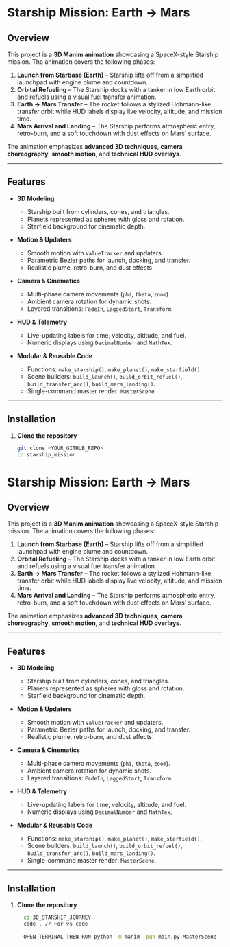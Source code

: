 # Starship Mission: Earth → Mars

## Overview
This project is a **3D Manim animation** showcasing a SpaceX-style Starship mission. The animation covers the following phases:

1. **Launch from Starbase (Earth)** – Starship lifts off from a simplified launchpad with engine plume and countdown.  
2. **Orbital Refueling** – The Starship docks with a tanker in low Earth orbit and refuels using a visual fuel transfer animation.  
3. **Earth → Mars Transfer** – The rocket follows a stylized Hohmann-like transfer orbit while HUD labels display live velocity, altitude, and mission time.  
4. **Mars Arrival and Landing** – The Starship performs atmospheric entry, retro-burn, and a soft touchdown with dust effects on Mars’ surface.  

The animation emphasizes **advanced 3D techniques**, **camera choreography**, **smooth motion**, and **technical HUD overlays**.  

---

## Features

- **3D Modeling**
  - Starship built from cylinders, cones, and triangles.
  - Planets represented as spheres with gloss and rotation.
  - Starfield background for cinematic depth.

- **Motion & Updaters**
  - Smooth motion with `ValueTracker` and updaters.
  - Parametric Bezier paths for launch, docking, and transfer.
  - Realistic plume, retro-burn, and dust effects.

- **Camera & Cinematics**
  - Multi-phase camera movements (`phi`, `theta`, `zoom`).
  - Ambient camera rotation for dynamic shots.
  - Layered transitions: `FadeIn`, `LaggedStart`, `Transform`.

- **HUD & Telemetry**
  - Live-updating labels for time, velocity, altitude, and fuel.
  - Numeric displays using `DecimalNumber` and `MathTex`.

- **Modular & Reusable Code**
  - Functions: `make_starship()`, `make_planet()`, `make_starfield()`.
  - Scene builders: `build_launch()`, `build_orbit_refuel()`, `build_transfer_arc()`, `build_mars_landing()`.
  - Single-command master render: `MasterScene`.

---

## Installation

1. **Clone the repository**
   ```bash
   git clone <YOUR_GITHUB_REPO>
   cd starship_mission
# Starship Mission: Earth → Mars

## Overview
This project is a **3D Manim animation** showcasing a SpaceX-style Starship mission. The animation covers the following phases:

1. **Launch from Starbase (Earth)** – Starship lifts off from a simplified launchpad with engine plume and countdown.  
2. **Orbital Refueling** – The Starship docks with a tanker in low Earth orbit and refuels using a visual fuel transfer animation.  
3. **Earth → Mars Transfer** – The rocket follows a stylized Hohmann-like transfer orbit while HUD labels display live velocity, altitude, and mission time.  
4. **Mars Arrival and Landing** – The Starship performs atmospheric entry, retro-burn, and a soft touchdown with dust effects on Mars’ surface.  

The animation emphasizes **advanced 3D techniques**, **camera choreography**, **smooth motion**, and **technical HUD overlays**.  

---

## Features

- **3D Modeling**
  - Starship built from cylinders, cones, and triangles.
  - Planets represented as spheres with gloss and rotation.
  - Starfield background for cinematic depth.

- **Motion & Updaters**
  - Smooth motion with `ValueTracker` and updaters.
  - Parametric Bezier paths for launch, docking, and transfer.
  - Realistic plume, retro-burn, and dust effects.

- **Camera & Cinematics**
  - Multi-phase camera movements (`phi`, `theta`, `zoom`).
  - Ambient camera rotation for dynamic shots.
  - Layered transitions: `FadeIn`, `LaggedStart`, `Transform`.

- **HUD & Telemetry**
  - Live-updating labels for time, velocity, altitude, and fuel.
  - Numeric displays using `DecimalNumber` and `MathTex`.

- **Modular & Reusable Code**
  - Functions: `make_starship()`, `make_planet()`, `make_starfield()`.
  - Scene builders: `build_launch()`, `build_orbit_refuel()`, `build_transfer_arc()`, `build_mars_landing()`.
  - Single-command master render: `MasterScene`.

---

## Installation

1. **Clone the repository**
   ```bash git clone https://github.com/bushrajahan/3D_SHAPING_JOURNEY
     cd 3D_STARSHIP_JOURNEY
     code . // For vs code
  
     OPEN TERMINAL THEN RUN python -m manim -pqh main.py MasterScene --renderer=opengl --write_to_movie

